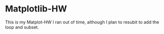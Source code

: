 # Matplotlib-HW

This is my Matplot-HW
  I ran out of time, although I plan to resubit to add the loop and subset. 
